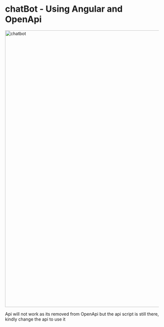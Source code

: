 # chatBot - Using Angular and OpenApi
<img width="1917" height="906" alt="chatbot" src="https://github.com/user-attachments/assets/f8f1da46-2f3a-4da9-964c-ee4518936da0" />

Api will not work as its removed from OpenApi but the api script is still there, kindly change the api to use it
